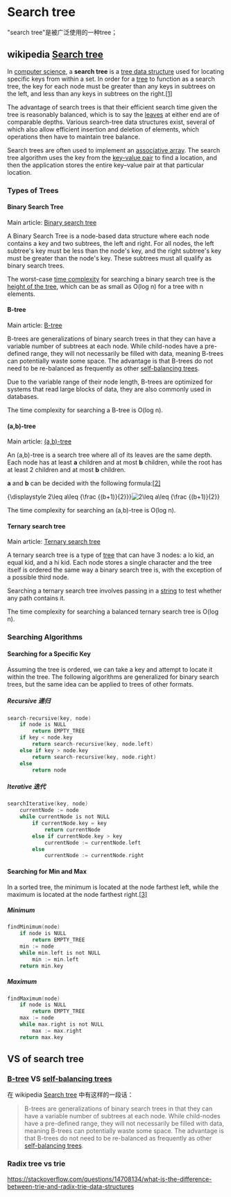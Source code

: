 # Search tree

"search tree"是被广泛使用的一种tree；



## wikipedia [Search tree](https://en.wikipedia.org/wiki/Search_tree)

In [computer science](https://en.wikipedia.org/wiki/Computer_science), a **search tree** is a [tree data structure](https://en.wikipedia.org/wiki/Tree_data_structure) used for locating specific keys from within a set. In order for a [tree](https://en.wikipedia.org/wiki/Tree_data_structure) to function as a search tree, the key for each node must be greater than any keys in subtrees on the left, and less than any keys in subtrees on the right.[[1\]](https://en.wikipedia.org/wiki/Search_tree#cite_note-1)

The advantage of search trees is that their efficient search time given the tree is reasonably balanced, which is to say the [leaves](https://en.wikipedia.org/wiki/Tree_data_structure#Terminologies_used_in_Trees) at either end are of comparable depths. Various search-tree data structures exist, several of which also allow efficient insertion and deletion of elements, which operations then have to maintain tree balance.

Search trees are often used to implement an [associative array](https://en.wikipedia.org/wiki/Associative_array). The search tree algorithm uses the key from the [key-value pair](https://en.wikipedia.org/wiki/Key-value_pair) to find a location, and then the application stores the entire key–value pair at that particular location.

### Types of Trees

#### Binary Search Tree

Main article: [Binary search tree](https://en.wikipedia.org/wiki/Binary_search_tree)

A Binary Search Tree is a node-based data structure where each node contains a key and two subtrees, the left and right. For all nodes, the left subtree's key must be less than the node's key, and the right subtree's key must be greater than the node's key. These subtrees must all qualify as binary search trees.

The worst-case [time complexity](https://en.wikipedia.org/wiki/Time_complexity) for searching a binary search tree is the [height of the tree](https://en.wikipedia.org/wiki/Tree_(data_structure)#Terminology_used_in_trees), which can be as small as O(log n) for a tree with n elements.

#### B-tree

Main article: [B-tree](https://en.wikipedia.org/wiki/B-tree)

B-trees are generalizations of binary search trees in that they can have a variable number of subtrees at each node. While child-nodes have a pre-defined range, they will not necessarily be filled with data, meaning B-trees can potentially waste some space. The advantage is that B-trees do not need to be re-balanced as frequently as other [self-balancing trees](https://en.wikipedia.org/wiki/Self-balancing_binary_search_tree).

Due to the variable range of their node length, B-trees are optimized for systems that read large blocks of data, they are also commonly used in databases.

The time complexity for searching a B-tree is O(log n).

#### (a,b)-tree

Main article: [(a,b)-tree](https://en.wikipedia.org/wiki/(a,b)-tree)

An (a,b)-tree is a search tree where all of its leaves are the same depth. Each node has at least **a** children and at most **b** children, while the root has at least 2 children and at most **b** children.

**a** and **b** can be decided with the following formula:[[2\]](https://en.wikipedia.org/wiki/Search_tree#cite_note-2)

{\displaystyle 2\leq a\leq {\frac {(b+1)}{2}}}![2\leq a\leq {\frac  {(b+1)}{2}}](https://wikimedia.org/api/rest_v1/media/math/render/svg/48c13c821a07827e3972d2b9c4cdc9ed26993b23)

The time complexity for searching an (a,b)-tree is O(log n).



#### Ternary search tree

Main article: [Ternary search tree](https://en.wikipedia.org/wiki/Ternary_search_tree)

A ternary search tree is a type of [tree](https://en.wikipedia.org/wiki/Tree) that can have 3 nodes: a lo kid, an equal kid, and a hi kid. Each node stores a single character and the tree itself is ordered the same way a binary search tree is, with the exception of a possible third node.

Searching a ternary search tree involves passing in a [string](https://en.wikipedia.org/wiki/String_(computer_science)) to test whether any path contains it.

The time complexity for searching a balanced ternary search tree is O(log n).





### Searching Algorithms

#### Searching for a Specific Key

Assuming the tree is ordered, we can take a key and attempt to locate it within the tree. The following algorithms are generalized for binary search trees, but the same idea can be applied to trees of other formats.

##### Recursive 递归

```c
search-recursive(key, node)
    if node is NULL
        return EMPTY_TREE
    if key < node.key
        return search-recursive(key, node.left)
    else if key > node.key
        return search-recursive(key, node.right)
    else
        return node
```

##### Iterative 迭代

```c
searchIterative(key, node)
    currentNode := node
    while currentNode is not NULL
        if currentNode.key = key
            return currentNode
        else if currentNode.key > key
            currentNode := currentNode.left
        else
            currentNode := currentNode.right
```

#### Searching for Min and Max

In a sorted tree, the minimum is located at the node farthest left, while the maximum is located at the node farthest right.[[3\]](https://en.wikipedia.org/wiki/Search_tree#cite_note-3)

##### Minimum

```c
findMinimum(node)
    if node is NULL
        return EMPTY_TREE
    min := node
    while min.left is not NULL
        min := min.left
    return min.key
```

##### Maximum

```c
findMaximum(node)
    if node is NULL
        return EMPTY_TREE
    max := node
    while max.right is not NULL
        max := max.right
    return max.key
```

## VS of search tree

### [B-tree](https://en.wikipedia.org/wiki/B-tree) VS [self-balancing trees](https://en.wikipedia.org/wiki/Self-balancing_binary_search_tree)



在 wikipedia [Search tree](https://en.wikipedia.org/wiki/Search_tree) 中有这样的一段话：

> B-trees are generalizations of binary search trees in that they can have a variable number of subtrees at each node. While child-nodes have a pre-defined range, they will not necessarily be filled with data, meaning B-trees can potentially waste some space. The advantage is that B-trees do not need to be re-balanced as frequently as other [self-balancing trees](https://en.wikipedia.org/wiki/Self-balancing_binary_search_tree).



### Radix tree vs trie

https://stackoverflow.com/questions/14708134/what-is-the-difference-between-trie-and-radix-trie-data-structures

